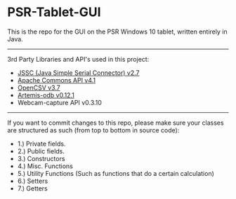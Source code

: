 # PSR-Tablet-GUI
This is the repo for the GUI on the PSR Windows 10 tablet, written entirely in Java.  

------------------------

3rd Party Libraries and API's used in this project: 
* [JSSC (Java Simple Serial Connector) v2.7](https://github.com/scream3r/java-simple-serial-connector)
* [Apache Commons API v4.1](https://commons.apache.org/)
* [OpenCSV v3.7](http://opencsv.sourceforge.net/)
* [Artemis-odb v0.12.1](https://github.com/junkdog/artemis-odb)
* Webcam-capture API v0.3.10

------------------------
If you want to commit changes to this repo, please make sure your classes are structured as such (from top to bottom in source code):
* 1.) Private fields.
* 2.) Public fields.
* 3.) Constructors
* 4.) Misc. Functions
* 5.) Utility Functions (Such as functions that do a certain calculation)
* 6.) Setters
* 7.) Getters
